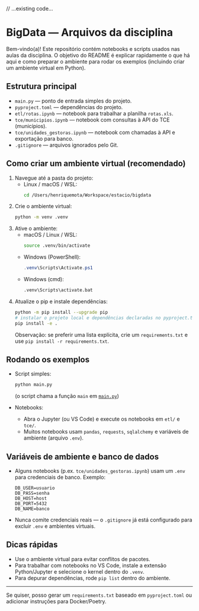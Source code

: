 // ...existing code...

# BigData — Arquivos da disciplina

Bem-vindo(a)! Este repositório contém notebooks e scripts usados nas aulas da disciplina. O objetivo do README é explicar rapidamente o que há aqui e como preparar o ambiente para rodar os exemplos (incluindo criar um ambiente virtual em Python).

## Estrutura principal

- `main.py` — ponto de entrada simples do projeto.
- `pyproject.toml` — dependências do projeto.
- `etl/rotas.ipynb` — notebook para trabalhar a planilha `rotas.xls`.
- `tce/municipios.ipynb` — notebook com consultas à API do TCE (municípios).
- `tce/unidades_gestoras.ipynb` — notebook com chamadas à API e exportação para banco.
- `.gitignore` — arquivos ignorados pelo Git.

## Como criar um ambiente virtual (recomendado)

1. Navegue até a pasta do projeto:
   - Linux / macOS / WSL:
     ```bash
     cd /Users/henriquemota/Workspace/estacio/bigdata
     ```
2. Crie o ambiente virtual:
   ```bash
   python -m venv .venv
   ```
3. Ative o ambiente:
   - macOS / Linux / WSL:
     ```bash
     source .venv/bin/activate
     ```
   - Windows (PowerShell):
     ```powershell
     .venv\Scripts\Activate.ps1
     ```
   - Windows (cmd):
     ```cmd
     .venv\Scripts\activate.bat
     ```
4. Atualize o pip e instale dependências:
   ```bash
   python -m pip install --upgrade pip
   # instalar o projeto local e dependências declaradas no pyproject.toml
   pip install -e .
   ```
   Observação: se preferir uma lista explícita, crie um `requirements.txt` e use `pip install -r requirements.txt`.

## Rodando os exemplos

- Script simples:

  ```bash
  python main.py
  ```

  (o script chama a função `main` em [`main.py`](main.py))

- Notebooks:
  - Abra o Jupyter (ou VS Code) e execute os notebooks em `etl/` e `tce/`.
  - Muitos notebooks usam `pandas`, `requests`, `sqlalchemy` e variáveis de ambiente (arquivo `.env`).

## Variáveis de ambiente e banco de dados

- Alguns notebooks (p.ex. `tce/unidades_gestoras.ipynb`) usam um `.env` para credenciais de banco. Exemplo:
  ```
  DB_USER=usuario
  DB_PASS=senha
  DB_HOST=host
  DB_PORT=5432
  DB_NAME=banco
  ```
- Nunca comite credenciais reais — o `.gitignore` já está configurado para excluir `.env` e ambientes virtuais.

## Dicas rápidas

- Use o ambiente virtual para evitar conflitos de pacotes.
- Para trabalhar com notebooks no VS Code, instale a extensão Python/Jupyter e selecione o kernel dentro do `.venv`.
- Para depurar dependências, rode `pip list` dentro do ambiente.

---

Se quiser, posso gerar um `requirements.txt` baseado em `pyproject.toml` ou adicionar instruções para Docker/Poetry.
